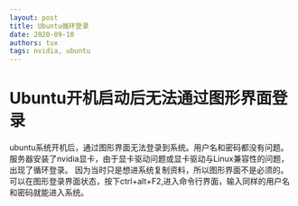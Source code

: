 ```yaml
---
layout: post
title: Ubuntu循环登录
date: 2020-09-10
authors: tux
tags: nvidia, ubuntu
---
```


# Ubuntu开机启动后无法通过图形界面登录

ubuntu系统开机后，通过图形界面无法登录到系统。用户名和密码都没有问题。服务器安装了nvidia显卡，由于显卡驱动问题或显卡驱动与Linux兼容性的问题，出现了循环登录。
因为当时只是想进系统复制资料，所以图形界面不是必须的。可以在图形登录界面状态，按下ctrl+alt+F2,进入命令行界面，输入同样的用户名和密码就能进入系统。
